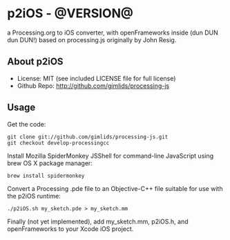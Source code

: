 
p2iOS - @VERSION@
=========================
a Processing.org to iOS converter, with openFrameworks inside (dun DUN dun DUN!)
based on processing.js originally by John Resig.

About p2iOS
--------
* License:           MIT (see included LICENSE file for full license)
* Github Repo:       http://github.com/gimlids/processing-js

Usage
-----

Get the code:

    git clone git://github.com/gimlids/processing-js.git
    git checkout develop-processingcc

Install Mozilla SpiderMonkey JSShell for command-line JavaScript using brew OS X package manager:

    brew install spidermonkey

Convert a Processing .pde file to an Objective-C++ file suitable for use with the p2iOS runtime:

    ./p2iOS.sh my_sketch.pde > my_sketch.mm

Finally (not yet implemented), add my_sketch.mm, p2iOS.h, and openFrameworks to your Xcode iOS project.
